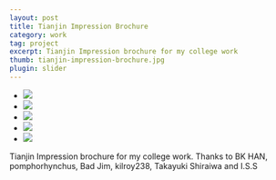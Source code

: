 ```yaml
---
layout: post
title: Tianjin Impression Brochure
category: work
tag: project
excerpt: Tianjin Impression brochure for my college work
thumb: tianjin-impression-brochure.jpg
plugin: slider
---
```


<div class="flexslider">
  <ul class="slides">
    <li>
      <img src="{{ site.data.var.file }}/tianjin-impression-brochure-01.jpg">
    </li>
    <li>
      <img src="{{ site.data.var.file }}/tianjin-impression-brochure-02.jpg">
    </li>
    <li>
      <img src="{{ site.data.var.file }}/tianjin-impression-brochure-03.jpg">
    </li>
    <li>
      <img src="{{ site.data.var.file }}/tianjin-impression-brochure-04.jpg">
    </li>
    <li>
      <img src="{{ site.data.var.file }}/tianjin-impression-brochure-05.jpg">
    </li>
  </ul>
</div>

<p>Tianjin Impression brochure for my college work. Thanks to BK HAN, pomphorhynchus, Bad Jim, kilroy238, Takayuki Shiraiwa and I.S.S</p>
